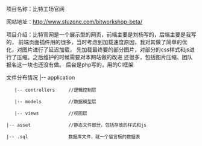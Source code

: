 项目名称：比特工场官网

网站地址：http://www.stuzone.com/bitworkshop-beta/

项目介绍：比特官网是一个展示型的网页，前端主要是刘杨写的，后端主要是我写的，
    前端页面插件用的很多，当时考虑到加载速度原因，我对其做了简单的优化，对图片进行了延迟加载，
    先加载最终要的部分图片，对部分的css样式和js进行了压缩。之后维护的时候需要对本网站做的改进
    还很多，包括图片压缩、团队报名这一块也还没有做。
    后台是php写的，用的CI框架

文件分布情况
    |-- application

       |-- controllers     //逻辑控制层 

       |-- models          //数据模型层

       |-- views           //视图层

    |-- asset              //静态文件部分，包括存放的样式和js

    |-- .sql               数据库文件，就一个留言板的数据表